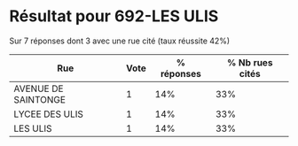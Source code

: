 # Résultat pour 692-LES ULIS

Sur 7 réponses dont 3 avec une rue cité (taux réussite 42%)

| Rue | Vote | % réponses | % Nb rues cités|
|-----|------|------------|----------------|
| AVENUE DE SAINTONGE | 1 | 14% | 33%|
| LYCEE DES ULIS | 1 | 14% | 33%|
| LES ULIS | 1 | 14% | 33%|
